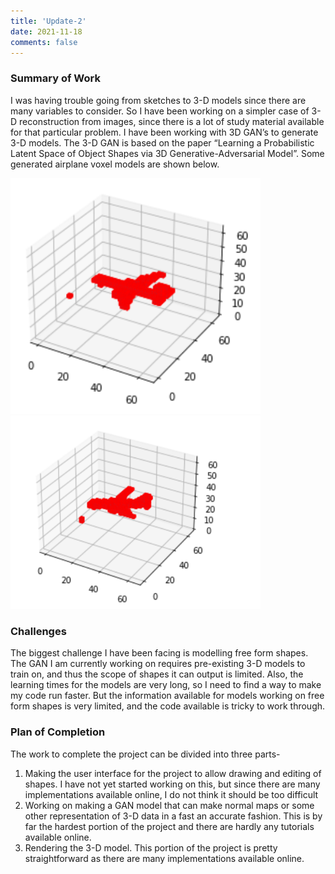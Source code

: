 ```yaml
---
title: 'Update-2'
date: 2021-11-18
comments: false
---
```

### Summary of Work

I was having trouble going from sketches to 3-D models since there are many variables to consider. So I have been working on a simpler case of 3-D reconstruction from images, since there is a lot of study material available for that particular problem. I have been working with 3D GAN’s to generate 3-D models. The 3-D GAN is based on the paper “Learning a Probabilistic Latent Space of Object Shapes via 3D Generative-Adversarial Model”. Some generated airplane voxel models are shown below.



<img src="https://raw.githubusercontent.com/stingyemperor/artisan-static/master/source/_posts/images/air.PNG" alt="drawing" width="400"/>


<img src="https://raw.githubusercontent.com/stingyemperor/artisan-static/master/source/_posts/images/air2.PNG" alt="drawing" width="400"/>



### Challenges

The biggest challenge I have been facing is modelling free form shapes. The GAN I am currently working on requires pre-existing 3-D models to train on, and thus the scope of shapes it can output is limited. Also, the learning times for the models are very long, so I need to find a way to make my code run faster. But the information available for models working on free form shapes is very limited, and the code available is tricky to work through.


### Plan of Completion

The work to complete the project can be divided into three parts-



1. Making the user interface for the project to allow drawing and editing of shapes. I have not yet started working on this, but since there are many implementations available online, I do not think it should be too difficult
2. Working on making a GAN model that can make normal maps or some other representation of 3-D data in a fast an accurate fashion. This is by far the hardest portion of the project and there are hardly  any tutorials available online.
3. Rendering the 3-D model. This portion of the project is pretty straightforward as there are many implementations available online. 
